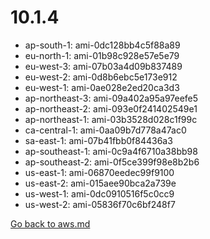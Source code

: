 
 # 10.1.4
- ap-south-1: ami-0dc128bb4c5f88a89
- eu-north-1: ami-01b98c928e57e5e79
- eu-west-3: ami-07b03a4d09b837489
- eu-west-2: ami-0d8b6ebc5e173e912
- eu-west-1: ami-0ae028e2ed20ca3d3
- ap-northeast-3: ami-09a402a95a97eefe5
- ap-northeast-2: ami-093e0f241402549e1
- ap-northeast-1: ami-03b3528d028c1f99c
- ca-central-1: ami-0aa09b7d778a47ac0
- sa-east-1: ami-07b41fbb0f84436a3
- ap-southeast-1: ami-0c9a4f6710a38bb98
- ap-southeast-2: ami-0f5ce399f98e8b2b6
- us-east-1: ami-06870eedec99f9100
- us-east-2: ami-015aee90bca2a739e
- us-west-1: ami-0dc0910516f5c0cc9
- us-west-2: ami-05836f70c6bf248f7

[Go back to aws.md](../../aws.md) 
